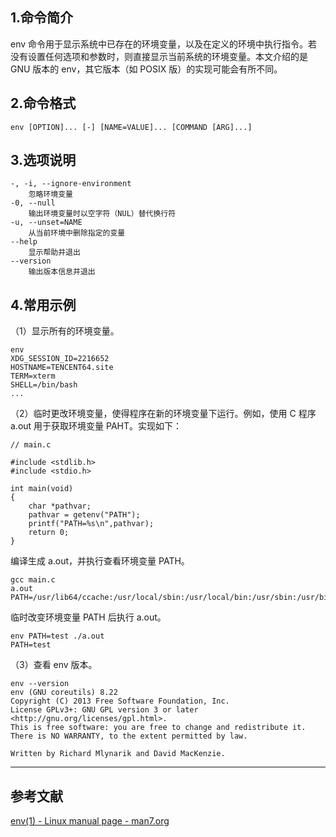 ## 1.命令简介
env 命令用于显示系统中已存在的环境变量，以及在定义的环境中执行指令。若没有设置任何选项和参数时，则直接显示当前系统的环境变量。本文介绍的是 GNU 版本的 env，其它版本（如 POSIX 版）的实现可能会有所不同。

## 2.命令格式
```
env [OPTION]... [-] [NAME=VALUE]... [COMMAND [ARG]...]
```

## 3.选项说明
```
-, -i, --ignore-environment
	忽略环境变量
-0, --null
	输出环境变量时以空字符（NUL）替代换行符
-u, --unset=NAME
	从当前环境中删除指定的变量
--help
    显示帮助并退出 
--version
    输出版本信息并退出 
```

## 4.常用示例
（1）显示所有的环境变量。
```
env
XDG_SESSION_ID=2216652
HOSTNAME=TENCENT64.site
TERM=xterm
SHELL=/bin/bash
...
```
（2）临时更改环境变量，使得程序在新的环境变量下运行。例如，使用 C 程序 a.out 用于获取环境变量 PAHT。实现如下：
```
// main.c

#include <stdlib.h>
#include <stdio.h>

int main(void)
{
    char *pathvar;
    pathvar = getenv("PATH");
    printf("PATH=%s\n",pathvar);
    return 0;
}
```
编译生成 a.out，并执行查看环境变量 PATH。
```
gcc main.c
a.out
PATH=/usr/lib64/ccache:/usr/local/sbin:/usr/local/bin:/usr/sbin:/usr/bin:/root/bin
```
临时改变环境变量 PATH 后执行 a.out。
```
env PATH=test ./a.out
PATH=test
```

（3）查看 env 版本。
```
env --version
env (GNU coreutils) 8.22
Copyright (C) 2013 Free Software Foundation, Inc.
License GPLv3+: GNU GPL version 3 or later <http://gnu.org/licenses/gpl.html>.
This is free software: you are free to change and redistribute it.
There is NO WARRANTY, to the extent permitted by law.

Written by Richard Mlynarik and David MacKenzie.
```

---
## 参考文献
[env(1) - Linux manual page - man7.org](https://man7.org/linux/man-pages/man1/env.1.html)

<Vssue title="env" />